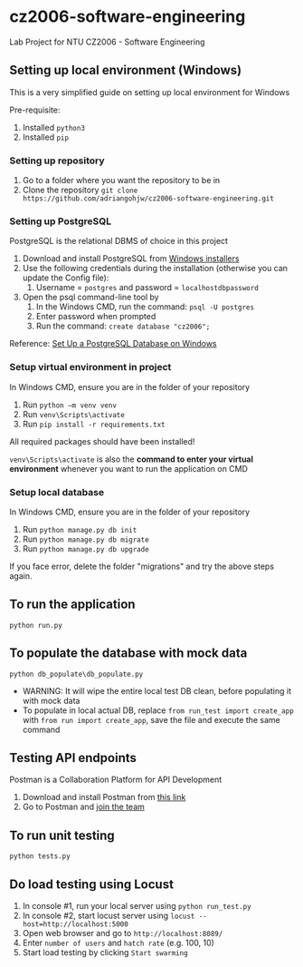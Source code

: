# cz2006-software-engineering

Lab Project for NTU CZ2006 - Software Engineering

## Setting up local environment (Windows)

This is a very simplified guide on setting up local environment for Windows

Pre-requisite:

1. Installed `python3`
2. Installed `pip`

### Setting up repository

1. Go to a folder where you want the repository to be in
2. Clone the repository
`git clone https://github.com/adriangohjw/cz2006-software-engineering.git`

### Setting up PostgreSQL

PostgreSQL is the relational DBMS of choice in this project
 
1. Download and install PostgreSQL from [Windows installers](https://www.postgresql.org/download/windows/)
 2. Use the following credentials during the installation (otherwise you can update the Config file):
	 1. Username = `postgres` and password = `localhostdbpassword`
 3. Open the psql command-line tool by 
	 1. In the Windows CMD, run the command: `psql -U postgres`  
	 2. Enter password when prompted
	 3. Run the command: `create database "cz2006";`
    
Reference: [Set Up a PostgreSQL Database on Windows](https://www.microfocus.com/documentation/idol/IDOL_12_0/MediaServer/Guides/html/English/Content/Getting_Started/Configure/_TRN_Set_up_PostgreSQL.htm)

### Setup virtual environment in project

In Windows CMD, ensure you are in the folder of your repository

1. Run `python –m venv venv`
2. Run `venv\Scripts\activate` 
3. Run `pip install -r requirements.txt`

All required packages should have been installed!

`venv\Scripts\activate` is also the <b>command to enter your virtual environment</b> whenever you want to run the application on CMD

### Setup local database
In Windows CMD, ensure you are in the folder of your repository

1. Run `python manage.py db init` 
2. Run `python manage.py db migrate`
3. Run `python manage.py db upgrade`

If you face error, delete the folder "migrations" and try the above steps again.

## To run the application
`python run.py`

## To populate the database with mock data
`python db_populate\db_populate.py`

- WARNING: It will wipe the entire local test DB clean, before populating it with mock data
- To populate in local actual DB, replace `from run_test import create_app` with `from run import create_app`, save the file and execute the same command

## Testing API endpoints

Postman is a Collaboration Platform for API Development

1. Download and install Postman from [this link](https://www.postman.com/downloads/)
2. Go to Postman and [join the team](https://app.getpostman.com/join-team?invite_code=bd6c25557a885c34cf660dff1156c0a8&ws=3f9319a1-921e-4a92-af38-cc946d30ee25)

## To run unit testing
`python tests.py`

## Do load testing using Locust

1. In console #1, run your local server using `python run_test.py`
2. In console #2, start locust server using `locust --host=http://localhost:5000`
3. Open web browser and go to `http://localhost:8089/`
4. Enter `number of users` and `hatch rate` (e.g. 100, 10)
5. Start load testing by clicking `Start swarming`